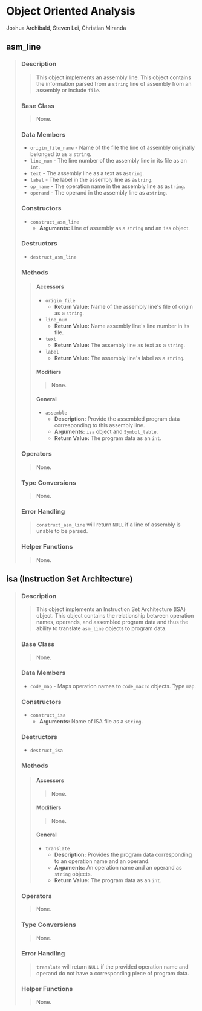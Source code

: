# Object Oriented Analysis

Joshua Archibald, Steven Lei, Christian Miranda

## asm_line

>### Description
>
>>This object implements an assembly line. This object contains the information
>>parsed from a `string` line of assembly from an assembly or include `file`.
>
>### Base Class
>
>>None.
>
>### Data Members
>
>* `origin_file_name` - Name of the file the line of assembly originally
>                       belonged to as a `string`.
>* `line_num` - The line number of the assembly line in its file as an `int`.
>* `text` - The assembly line as a text as a`string`.
>* `label` - The label in the assembly line as a`string`.
>* `op_name` - The operation name in the assembly line as a`string`.
>* `operand` - The operand in the assembly line as a`string`.
>
>### Constructors
>
>* `construct_asm_line`
>   * **Arguments:** Line of assembly as a `string` and an `isa` object.
>
>### Destructors
>
>* `destruct_asm_line`
>
>### Methods
>
>>#### Accessors
>>
>>* `origin_file`
>>   * **Return Value:** Name of the assembly line's file of origin as a
>>                       `string`.
>>* `line_num`
>>   * **Return Value:** Name assembly line's line number in its file.
>>* `text`
>>   * **Return Value:** The assembly line as text as a `string`.
>>* `label`
>>   * **Return Value:** The assembly line's label as a `string`.
>>
>>#### Modifiers
>>
>>>None.
>>
>>#### General
>>
>>* `assemble`
>>   * **Description:** Provide the assembled program data corresponding to this
>>                      assembly line.
>>   * **Arguments:** `isa` object and `Symbol_table`.
>>   * **Return Value:** The program data as an `int`.
>
>### Operators
>
>>None.
>
>### Type Conversions
>
>>None.
>
>### Error Handling
>
>>`construct_asm_line` will return `NULL` if a line of assembly is unable to be
>> parsed.
>
>### Helper Functions
>
>>None.

## isa (Instruction Set Architecture)

>### Description
>
>>This object implements an Instruction Set Architecture (ISA) object. This
>>object contains the relationship between operation names, operands, and
>>assembled program data and thus the ability to translate `asm_line` objects to
>>program data.  
>
>### Base Class
>
>>None.
>
>### Data Members
>
>* `code_map` - Maps operation names to `code_macro` objects. Type `map`.
>
>### Constructors
>
>* `construct_isa`
>   * **Arguments:** Name of ISA file as a `string`.
>
>### Destructors
>
>* `destruct_isa`
>
>### Methods
>
>>#### Accessors
>>
>>>None.
>>
>>#### Modifiers
>>
>>>None.
>>
>>#### General
>>
>>* `translate`
>>   * **Description:** Provides the program data corresponding to an operation
>>                      name and an operand.
>>   * **Arguments:** An operation name and an operand as `string` objects.
>>   * **Return Value:** The program data as an `int`.
>
>### Operators
>
>>None.
>
>### Type Conversions
>
>>None.
>
>### Error Handling
>
>>`translate` will return `NULL` if the provided operation name and operand do
>> not have a corresponding piece of program data.
>
>### Helper Functions
>
>>None.
